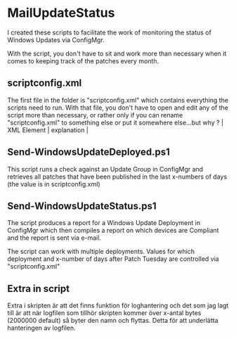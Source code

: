 # MailUpdateStatus

I created these scripts to facilitate the work of monitoring the status of Windows Updates via ConfigMgr.

With the script, you don't have to sit and work more than necessary when it comes to keeping track of the patches every month.
## scriptconfig.xml
The first file in the folder is "scriptconfig.xml" which contains everything the scripts need to run. With that file, you don't have to open and edit any of the script more than necessary, or rather only if you can rename "scriptconfig.xml" to something else or put it somewhere else...but why ?
| XML Element | explanation |
## Send-WindowsUpdateDeployed.ps1
This script runs a check against an Update Group in ConfigMgr and retrieves all patches that have been published in the last x-numbers of days (the value is in scriptconfig.xml)
## Send-WindowsUpdateStatus.ps1
The script produces a report for a Windows Update Deployment in ConfigMgr which then compiles a report on which devices are Compliant and the report is sent via e-mail.

The script can work with multiple deployments. Values ​​for which deployment and x-number of days after Patch Tuesday are controlled via "scriptconfig.xml"
## Extra in script
Extra i skripten är att det finns funktion för loghantering och det som jag lagt till är att när logfilen som tillhör skripten kommer över x-antal bytes (2000000 default) så byter den  namn och flyttas. Detta för att underlätta hanteringen av logfilen.

